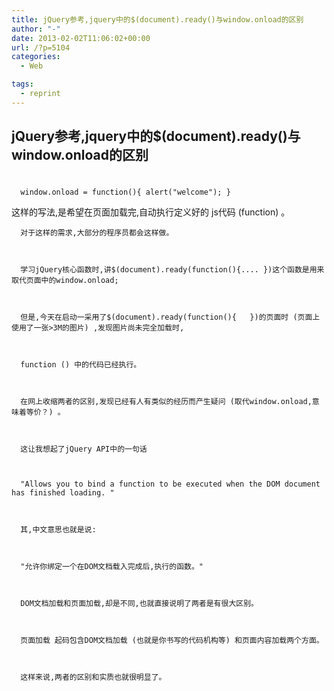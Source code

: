 ```yaml
---
title: jQuery参考,jquery中的$(document).ready()与window.onload的区别
author: "-"
date: 2013-02-02T11:06:02+00:00
url: /?p=5104
categories:
  - Web

tags:
  - reprint
---
```

## jQuery参考,jquery中的$(document).ready()与window.onload的区别
# 

  
    
      window.onload = function(){ alert("welcome"); }
 这样的写法,是希望在页面加载完,自动执行定义好的 js代码 (function) 。
    
    
    
      对于这样的需求,大部分的程序员都会这样做。
    
    
    
      学习jQuery核心函数时,讲$(document).ready(function(){.... })这个函数是用来取代页面中的window.onload;
    
    
    
      但是,今天在启动一采用了$(document).ready(function(){   })的页面时 (页面上使用了一张>3M的图片) ,发现图片尚未完全加载时,
    
    
    
      function () 中的代码已经执行。
    
    
    
      在网上收缩两者的区别,发现已经有人有类似的经历而产生疑问 (取代window.onload,意味着等价？) 。
    
    
    
      这让我想起了jQuery API中的一句话
    
    
    
      "Allows you to bind a function to be executed when the DOM document has finished loading. "
    
    
    
      其,中文意思也就是说: 
    
    
    
      "允许你绑定一个在DOM文档载入完成后,执行的函数。"
    
    
    
      DOM文档加载和页面加载,却是不同,也就直接说明了两者是有很大区别。
    
    
    
      页面加载 起码包含DOM文档加载 (也就是你书写的代码机构等) 和页面内容加载两个方面。
    
    
    
      这样来说,两者的区别和实质也就很明显了。
  
